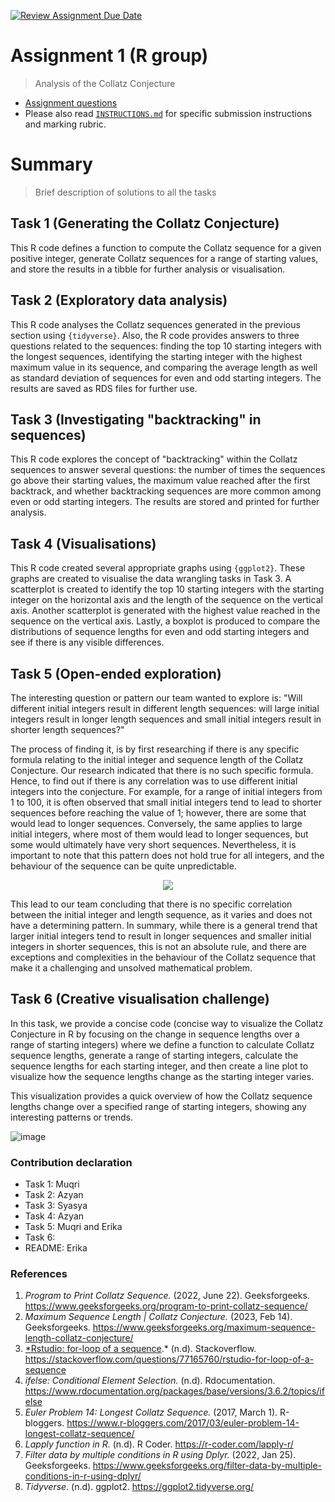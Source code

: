 [![Review Assignment Due Date](https://classroom.github.com/assets/deadline-readme-button-24ddc0f5d75046c5622901739e7c5dd533143b0c8e959d652212380cedb1ea36.svg)](https://classroom.github.com/a/HUOoSZXh)
# Assignment 1 (R group)

> Analysis of the Collatz Conjecture

- [Assignment questions](ASSIGNMENT.md) 
- Please also read [`INSTRUCTIONS.md`](INSTRUCTIONS.md) for specific
submission instructions and marking rubric.

# Summary 

> Brief description of solutions to all the tasks

## Task 1 (Generating the Collatz Conjecture)
This R code defines a function to compute the Collatz sequence for a given positive integer, generate Collatz sequences for a range of starting values, and store the results in a tibble for further analysis or visualisation.

## Task 2 (Exploratory data analysis)
This R code analyses the Collatz sequences generated in the previous section using `{tidyverse}`. Also, the R code provides answers to three questions related to the sequences: finding the top 10 starting integers with the longest sequences, identifying the starting integer with the highest maximum value in its sequence, and comparing the average length as well as standard deviation of sequences for even and odd starting integers. The results are saved as RDS files for further use.

## Task 3 (Investigating "backtracking" in sequences)
This R code explores the concept of "backtracking" within the Collatz sequences to answer several questions: the number of times the sequences go above their starting values, the maximum value reached after the first backtrack, and whether backtracking sequences are more common among even or odd starting integers. The results are stored and printed for further analysis.

## Task 4 (Visualisations)
This R code created several appropriate graphs using `{ggplot2}`. These graphs are created to visualise the data wrangling tasks in Task 3. A scatterplot is created to identify the top 10 starting integers with the starting integer on the horizontal axis and the length of the sequence on the vertical axis. Another scatterplot is generated with the highest value reached in the sequence on the vertical axis. Lastly, a boxplot is produced to compare the distributions of sequence lengths for even and odd starting integers and see if there is any visible differences.

## Task 5 (Open-ended exploration)
The interesting question or pattern our team wanted to explore is: "Will different initial integers result in different length sequences: will large initial integers result in longer length sequences and small initial integers result in shorter length sequences?" 

The process of finding it, is by first researching if there is any specific formula relating to the initial integer and sequence length of the Collatz Conjecture. Our research indicated that there is no such specific formula. Hence, to find out if there is any correlation was to use different initial integers into the conjecture. For example, for a range of initial integers from 1 to 100, it is often observed that small initial integers tend to lead to shorter sequences before reaching the value of 1; however, there are some that would lead to longer sequences. Conversely, the same applies to large initial integers, where most of them would lead to longer sequences, but some would ultimately have very short sequences. Nevertheless, it is important to note that this pattern does not hold true for all integers, and the behaviour of the sequence can be quite unpredictable.

<p align="center">
  <img src="https://github.com/sm2302-aug23/grp-r-irrational-4/assets/141215572/6710aa45-040d-4ff9-898e-a50f5574645a">
</p>

This lead to our team concluding that there is no specific correlation between the initial integer and length sequence, as it varies and does not have a determining pattern.
In summary, while there is a general trend that larger initial integers tend to result in longer sequences and smaller initial integers in shorter sequences, this is not an absolute rule, and there are exceptions and complexities in the behaviour of the Collatz sequence that make it a challenging and unsolved mathematical problem.

## Task 6 (Creative visualisation challenge)

In this task, we provide a concise code (concise way to visualize the Collatz Conjecture in R by focusing on the change in sequence lengths over a range of starting integers) where we define a function to calculate Collatz sequence lengths, generate a range of starting integers, calculate the sequence lengths for each starting integer, and then create a line plot to visualize how the sequence lengths change as the starting integer varies.

This visualization provides a quick overview of how the Collatz sequence lengths change over a specified range of starting integers, showing any interesting patterns or trends.

![image](https://github.com/sm2302-aug23/grp-r-irrational-4/assets/141397076/6b299cdf-e0d0-4ccc-9307-6876bc168ad3)


### Contribution declaration
- Task 1: Muqri
- Task 2: Azyan
- Task 3: Syasya
- Task 4: Azyan
- Task 5: Muqri and Erika
- Task 6:
- README: Erika

### References 
1. *Program to Print Collatz Sequence.* (2022, June 22). Geeksforgeeks. https://www.geeksforgeeks.org/program-to-print-collatz-sequence/
2. *Maximum Sequence Length | Collatz Conjecture.* (2023, Feb 14). Geeksforgeeks. https://www.geeksforgeeks.org/maximum-sequence-length-collatz-conjecture/
3. [*Rstudio: for-loop of a sequence](https://stackoverflow.com/questions/77165760/rstudio-for-loop-of-a-sequence).* (n.d). Stackoverflow. https://stackoverflow.com/questions/77165760/rstudio-for-loop-of-a-sequence
4. *ifelse: Conditional Element Selection.* (n.d). Rdocumentation. https://www.rdocumentation.org/packages/base/versions/3.6.2/topics/ifelse
5. *Euler Problem 14: Longest Collatz Sequence.* (2017, March 1). R-bloggers. https://www.r-bloggers.com/2017/03/euler-problem-14-longest-collatz-sequence/
6. *Lapply function in R.* (n.d). R Coder. https://r-coder.com/lapply-r/
7. *Filter data by multiple conditions in R using Dplyr.* (2022, Jan 25). Geeksforgeeks. https://www.geeksforgeeks.org/filter-data-by-multiple-conditions-in-r-using-dplyr/
8. *Tidyverse.* (n.d). ggplot2. https://ggplot2.tidyverse.org/

